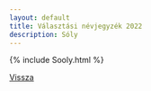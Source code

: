 ```yaml
---
layout: default
title: Választási névjegyzék 2022
description: Sóly
---
```


{% include Sooly.html %}

[Vissza](./)